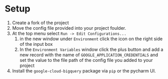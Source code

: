 # Setup

  1. Create a fork of the project
  2. Move the config file provided into your project foulder.
  3. At the top menu select ```Run -> Edit Configurations...```
      1. in the new window under ```Environment``` click the icon on the right side of the input box
      2. In the ```Environment Variables``` window click the plus button and add a new record with the name of ```GOOGLE_APPLICATION_CREDENTIALS``` and set the value to the file path of the config file you added to your project
  4. Install the ```google-cloud-bigquery``` package via ```pip``` or the pycharm UI.
